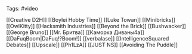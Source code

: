 Tags: #video

[[Creative D2H]]
[[Boylei Hobby Time]]
[[Luke Towan]]
[[Minibricks]]
[[OwlKitty]]
[[Hacksmith Industries]]
[[Beyond the Brick]]
[[Bushwacker]]
[[George Bruno]]
[[Mr. Бритва]]
[[Каморка Диваны4а]]
[[DaFuqBoom|DaFuq!?Boom!]]
[[verbalase]]
[[IntelligenceSquared Debates]]
[[Upscale]]
[[Ph1LzA]]
[[JUST NS]]
[[Avoiding The Puddle]]
